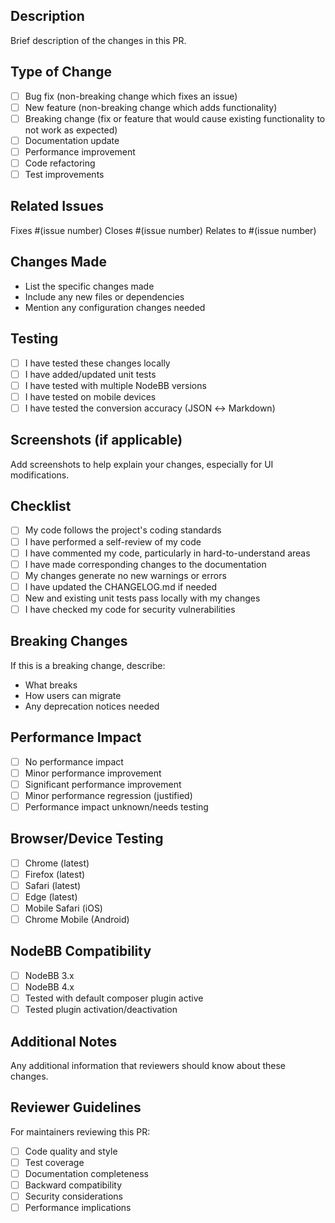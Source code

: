 ## Description
Brief description of the changes in this PR.

## Type of Change
- [ ] Bug fix (non-breaking change which fixes an issue)
- [ ] New feature (non-breaking change which adds functionality)
- [ ] Breaking change (fix or feature that would cause existing functionality to not work as expected)
- [ ] Documentation update
- [ ] Performance improvement
- [ ] Code refactoring
- [ ] Test improvements

## Related Issues
Fixes #(issue number)
Closes #(issue number)
Relates to #(issue number)

## Changes Made
- List the specific changes made
- Include any new files or dependencies
- Mention any configuration changes needed

## Testing
- [ ] I have tested these changes locally
- [ ] I have added/updated unit tests
- [ ] I have tested with multiple NodeBB versions
- [ ] I have tested on mobile devices
- [ ] I have tested the conversion accuracy (JSON ↔ Markdown)

## Screenshots (if applicable)
Add screenshots to help explain your changes, especially for UI modifications.

## Checklist
- [ ] My code follows the project's coding standards
- [ ] I have performed a self-review of my code
- [ ] I have commented my code, particularly in hard-to-understand areas
- [ ] I have made corresponding changes to the documentation
- [ ] My changes generate no new warnings or errors
- [ ] I have updated the CHANGELOG.md if needed
- [ ] New and existing unit tests pass locally with my changes
- [ ] I have checked my code for security vulnerabilities

## Breaking Changes
If this is a breaking change, describe:
- What breaks
- How users can migrate
- Any deprecation notices needed

## Performance Impact
- [ ] No performance impact
- [ ] Minor performance improvement
- [ ] Significant performance improvement
- [ ] Minor performance regression (justified)
- [ ] Performance impact unknown/needs testing

## Browser/Device Testing
- [ ] Chrome (latest)
- [ ] Firefox (latest)
- [ ] Safari (latest)
- [ ] Edge (latest)
- [ ] Mobile Safari (iOS)
- [ ] Chrome Mobile (Android)

## NodeBB Compatibility
- [ ] NodeBB 3.x
- [ ] NodeBB 4.x
- [ ] Tested with default composer plugin active
- [ ] Tested plugin activation/deactivation

## Additional Notes
Any additional information that reviewers should know about these changes.

## Reviewer Guidelines
For maintainers reviewing this PR:
- [ ] Code quality and style
- [ ] Test coverage
- [ ] Documentation completeness
- [ ] Backward compatibility
- [ ] Security considerations
- [ ] Performance implications

